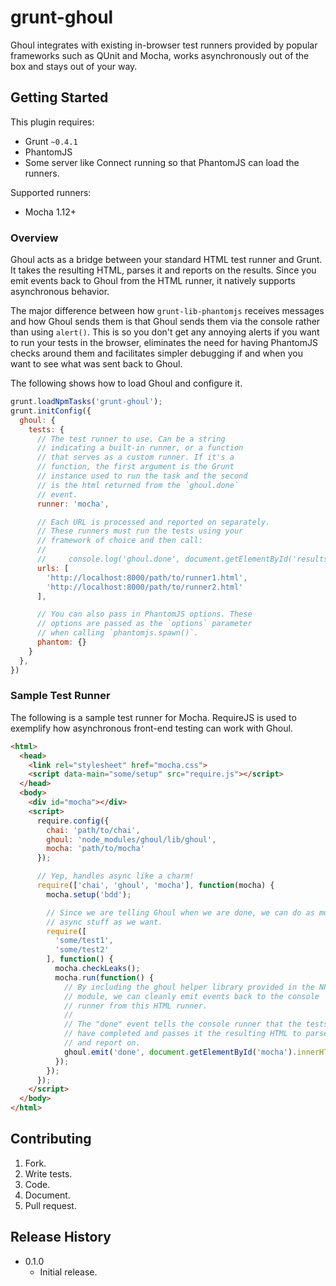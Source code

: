 # grunt-ghoul

Ghoul integrates with existing in-browser test runners provided by popular frameworks such as QUnit and Mocha, works asynchronously out of the box and stays out of your way.

## Getting Started

This plugin requires:
- Grunt `~0.4.1`
- PhantomJS
- Some server like Connect running so that PhantomJS can load the runners.

Supported runners:
- Mocha 1.12+

### Overview

Ghoul acts as a bridge between your standard HTML test runner and Grunt. It takes the resulting HTML, parses it and reports on the results. Since you emit events back to Ghoul from the HTML runner, it natively supports asynchronous behavior.

The major difference between how `grunt-lib-phantomjs` receives messages and how Ghoul sends them is that Ghoul sends them via the console rather than using `alert()`. This is so you don't get any annoying alerts if you want to run your tests in the browser, eliminates the need for having PhantomJS checks around them and facilitates simpler debugging if and when you want to see what was sent back to Ghoul.

The following shows how to load Ghoul and configure it.

```js
grunt.loadNpmTasks('grunt-ghoul');
grunt.initConfig({
  ghoul: {
    tests: {
      // The test runner to use. Can be a string
      // indicating a built-in runner, or a function
      // that serves as a custom runner. If it's a
      // function, the first argument is the Grunt
      // instance used to run the task and the second
      // is the html returned from the `ghoul.done`
      // event.
      runner: 'mocha',

      // Each URL is processed and reported on separately.
      // These runners must run the tests using your
      // framework of choice and then call:
      //
      //     console.log('ghoul.done', document.getElementById('results').innerHTML);
      urls: [
        'http://localhost:8000/path/to/runner1.html',
        'http://localhost:8000/path/to/runner2.html'
      ],

      // You can also pass in PhantomJS options. These
      // options are passed as the `options` parameter
      // when calling `phantomjs.spawn()`.
      phantom: {}
    }
  },
})
```

### Sample Test Runner

The following is a sample test runner for Mocha. RequireJS is used to exemplify how asynchronous front-end testing can work with Ghoul.

```html
<html>
  <head>
    <link rel="stylesheet" href="mocha.css">
    <script data-main="some/setup" src="require.js"></script>
  </head>
  <body>
    <div id="mocha"></div>
    <script>
      require.config({
        chai: 'path/to/chai',
        ghoul: 'node_modules/ghoul/lib/ghoul',
        mocha: 'path/to/mocha'
      });

      // Yep, handles async like a charm!
      require(['chai', 'ghoul', 'mocha'], function(mocha) {
        mocha.setup('bdd');

        // Since we are telling Ghoul when we are done, we can do as much
        // async stuff as we want.
        require([
          'some/test1',
          'some/test2'
        ], function() {
          mocha.checkLeaks();
          mocha.run(function() {
            // By including the ghoul helper library provided in the NPM
            // module, we can cleanly emit events back to the console
            // runner from this HTML runner.
            //
            // The "done" event tells the console runner that the tests
            // have completed and passes it the resulting HTML to parse
            // and report on.
            ghoul.emit('done', document.getElementById('mocha').innerHTML);
          });
        });
      });
    </script>
  </body>
</html>
```

## Contributing

1. Fork.
2. Write tests.
3. Code.
4. Document.
5. Pull request.

## Release History

- 0.1.0
  - Initial release.